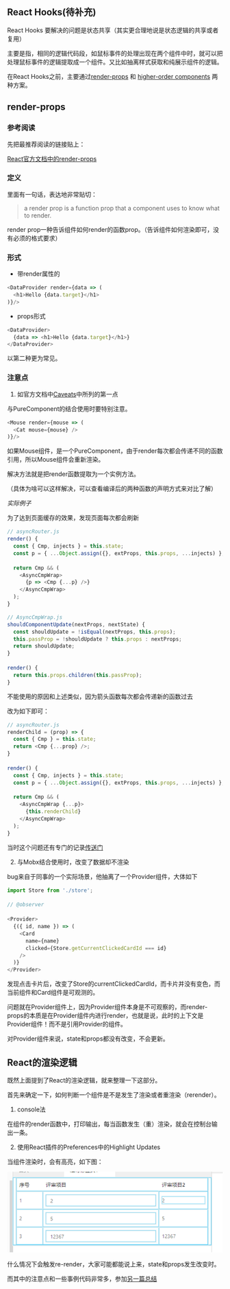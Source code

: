 ## React Hooks(待补充)

React Hooks 要解决的问题是状态共享（其实更合理地说是状态逻辑的共享或者复用）

主要是指，相同的逻辑代码段，如鼠标事件的处理出现在两个组件中时，就可以把处理鼠标事件的逻辑提取成一个组件。又比如抽离样式获取和纯展示组件的逻辑。

在React Hooks之前，主要通过[render-props](https://reactjs.org/docs/render-props.html) 和 [higher-order components](https://reactjs.org/docs/higher-order-components.html) 两种方案。

## render-props

### 参考阅读

先把最推荐阅读的链接贴上：

[React官方文档中的render-props](https://reactjs.org/docs/render-props.html)

### 定义

里面有一句话，表达地非常贴切：

> a render prop is a function prop that a component uses to know what to render.

render prop一种告诉组件如何render的函数prop。（告诉组件如何渲染即可，没有必须的格式要求）

### 形式

- 带render属性的

```js
<DataProvider render={data => (
  <h1>Hello {data.target}</h1>
)}/>
```

- props形式

```js
<DataProvider> 
  {data => <h1>Hello {data.target}</h1>}
</DataProvider>
```

以第二种更为常见。

### 注意点

1. 如官方文档中[Caveats](https://reactjs.org/docs/render-props.html#caveats)中所列的第一点

与PureComponent的结合使用时要特别注意。

```js
<Mouse render={mouse => (
  <Cat mouse={mouse} />
)}/>
```

如果Mouse组件，是一个PureComponent，由于render每次都会传递不同的函数引用，所以Mouse组件会重新渲染。

解决方法就是把render函数提取为一个实例方法。

（具体为啥可以这样解决，可以查看编译后的两种函数的声明方式来对比了解）


*实际例子*

为了达到页面缓存的效果，发现页面每次都会刷新

```js
// asyncRouter.js
render() {
  const { Cmp, injects } = this.state;
  const p = { ...Object.assign({}, extProps, this.props, ...injects) };

  return Cmp && (
    <AsyncCmpWrap>
      {p => <Cmp {...p} />}
    </AsyncCmpWrap>
  );
}
```

```js
// AsyncCmpWrap.js
shouldComponentUpdate(nextProps, nextState) {
  const shouldUpdate = !isEqual(nextProps, this.props);
  this.passProp = !shouldUpdate ? this.props : nextProps;
  return shouldUpdate;
}

render() {
  return this.props.children(this.passProp);
}
```

不能使用的原因和上述类似，因为箭头函数每次都会传递新的函数过去

改为如下即可：

```js
// asyncRouter.js
renderChild = (prop) => {
  const { Cmp } = this.state;
  return <Cmp {...prop} />;
}

render() {
  const { Cmp, injects } = this.state;
  const p = { ...Object.assign({}, extProps, this.props, ...injects) };

  return Cmp && (
    <AsyncCmpWrap {...p}>
      {this.renderChild}
    </AsyncCmpWrap>
  );
}
```

当时这个问题还有专门的记录[传送门](https://github.com/HuangQiii/Daily/blob/master/1220-render/1220-render.md)

2. 与Mobx结合使用时，改变了数据却不渲染

bug来自于同事的一个实际场景，他抽离了一个Provider组件，大体如下

```js
import Store from './store';

// @observer

<Provider>
  {({ id, name }) => (
    <Card
      name={name}
      clicked={Store.getCurrentClickedCardId === id}
    />
  )}
</Provider>
```

发现点击卡片后，改变了Store的currentClickedCardId，而卡片并没有变色，而当前组件和Card组件是可观测的。

问题就在Provider组件上，因为Provider组件本身是不可观察的，而render-props的本质是在Provider组件内进行render，也就是说，此时的上下文是Provider组件！而不是引用Provider的组件。

对Provider组件来说，state和props都没有改变，不会更新。

## React的渲染逻辑

既然上面提到了React的渲染逻辑，就来整理一下这部分。

首先来确定一下，如何判断一个组件是不是发生了渲染或者重渲染（rerender）。

1. console法

在组件的render函数中，打印输出，每当函数发生（重）渲染，就会在控制台输出一条。

2. 使用React插件的Preferences中的Highlight Updates

当组件渲染时，会有高亮，如下图：

![highlight_updates](./pics/highlight_updates.png)

什么情况下会触发re-render，大家可能都能说上来，state和props发生改变时。

而其中的注意点和一些事例代码非常多，参加[另一篇总结](https://github.com/HuangQiii/Daily/blob/master/1220-render/1220-render.md#%E9%82%A3%E4%B9%88%E9%97%AE%E9%A2%98%E6%9D%A5%E4%BA%86react%E7%9A%84%E6%B8%B2%E6%9F%93%E5%88%B0%E5%BA%95%E5%8F%97%E5%88%B0%E5%93%AA%E4%BA%9B%E5%9B%A0%E7%B4%A0%E5%BD%B1%E5%93%8D%E5%91%A2)
